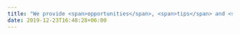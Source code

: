 ```yaml
---
title: "We provide <span>opportunities</span>, <span>tips</span> and <span>tools</span> for Women in Machine Learning"
date: 2019-12-23T16:48:28+06:00
---
```

